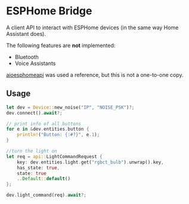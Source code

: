# ESPHome Bridge

A client API to interact with ESPHome devices (in the same way Home Assistant does).

The following features are **not** implemented:
 - Bluetooth
 - Voice Assistants

[aioesphomeapi](github.com/esphome/aioesphomeapi) was used a reference, but this
is not a one-to-one copy.

## Usage

```rust
let dev = Device::new_noise("IP", "NOISE_PSK")?;
dev.connect().await?;

// print info of all buttons
for e in &dev.entities.button {
    println!("Button: {:#?}", e.1);
}

//turn the light on
let req = api::LightCommandRequest {
    key: dev.entities.light.get("rgbct_bulb").unwrap().key,
    has_state: true,
    state: true
    ..Default::default()
};

dev.light_command(req).await?;
```
